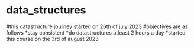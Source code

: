 # data_structures
#this datastructure journey started on 26th of july 2023
#objectives are as follows
*stay consistent
*do datastructures atleast 2 hours a day
*started this course on the 3rd of august 2023
